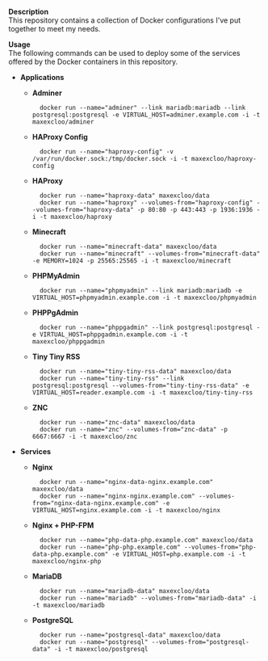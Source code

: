 **Description**  
This repository contains a collection of Docker configurations I've put together to meet my needs.

**Usage**  
The following commands can be used to deploy some of the services offered by the Docker containers in this repository.

- **Applications**

  - **Adminer**

          docker run --name="adminer" --link mariadb:mariadb --link postgresql:postgresql -e VIRTUAL_HOST=adminer.example.com -i -t maxexcloo/adminer

  - **HAProxy Config**

          docker run --name="haproxy-config" -v /var/run/docker.sock:/tmp/docker.sock -i -t maxexcloo/haproxy-config

  - **HAProxy**

          docker run --name="haproxy-data" maxexcloo/data
          docker run --name="haproxy" --volumes-from="haproxy-config" --volumes-from="haproxy-data" -p 80:80 -p 443:443 -p 1936:1936 -i -t maxexcloo/haproxy

  - **Minecraft**

          docker run --name="minecraft-data" maxexcloo/data
          docker run --name="minecraft" --volumes-from="minecraft-data" -e MEMORY=1024 -p 25565:25565 -i -t maxexcloo/minecraft

  - **PHPMyAdmin**

          docker run --name="phpmyadmin" --link mariadb:mariadb -e VIRTUAL_HOST=phpmyadmin.example.com -i -t maxexcloo/phpmyadmin

  - **PHPPgAdmin**

          docker run --name="phppgadmin" --link postgresql:postgresql -e VIRTUAL_HOST=phppgadmin.example.com -i -t maxexcloo/phppgadmin

  - **Tiny Tiny RSS**

          docker run --name="tiny-tiny-rss-data" maxexcloo/data
          docker run --name="tiny-tiny-rss" --link postgresql:postgresql --volumes-from="tiny-tiny-rss-data" -e VIRTUAL_HOST=reader.example.com -i -t maxexcloo/tiny-tiny-rss

  - **ZNC**

          docker run --name="znc-data" maxexcloo/data
          docker run --name="znc" --volumes-from="znc-data" -p 6667:6667 -i -t maxexcloo/znc

- **Services**

  - **Nginx**
	
          docker run --name="nginx-data-nginx.example.com" maxexcloo/data
          docker run --name="nginx-nginx.example.com" --volumes-from="nginx-data-nginx.example.com" -e VIRTUAL_HOST=nginx.example.com -i -t maxexcloo/nginx
	
  - **Nginx + PHP-FPM**
	
          docker run --name="php-data-php.example.com" maxexcloo/data
          docker run --name="php-php.example.com" --volumes-from="php-data-php.example.com" -e VIRTUAL_HOST=php.example.com -i -t maxexcloo/nginx-php
	
  - **MariaDB** 
	
          docker run --name="mariadb-data" maxexcloo/data
          docker run --name="mariadb" --volumes-from="mariadb-data" -i -t maxexcloo/mariadb
	
  - **PostgreSQL**
	
          docker run --name="postgresql-data" maxexcloo/data
          docker run --name="postgresql" --volumes-from="postgresql-data" -i -t maxexcloo/postgresql
